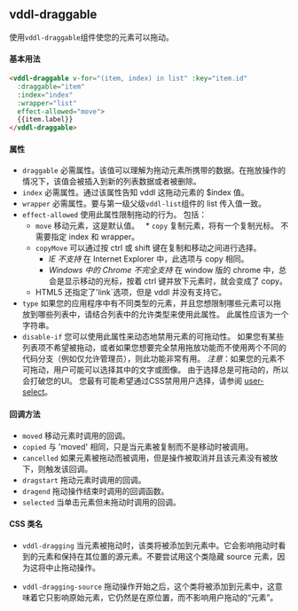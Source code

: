 ## vddl-draggable

使用`vddl-draggable`组件使您的元素可以拖动。

#### 基本用法

```html
<vddl-draggable v-for="(item, index) in list" :key="item.id"
  :draggable="item"
  :index="index"
  :wrapper="list"
  effect-allowed="move">
  {{item.label}}
</vddl-draggable>
```

#### 属性

* `draggable` 必需属性。该值可以理解为拖动元素所携带的数据。在拖放操作的情况下，该值会被插入到新的列表数据或者被删除。
* `index` 必需属性。通过该属性告知 vddl 这拖动元素的 $index 值。
* `wrapper` 必需属性。要与第一级父级`vddl-list`组件的 list 传入值一致。
* `effect-allowed` 使用此属性限制拖动的行为。 包括：
    * `move` 移动元素，这是默认值。
    * `copy` 复制元素，将有一个复制光标。 不需要指定 index 和 wrapper。
    * `copyMove` 可以通过按 ctrl 或 shift 键在复制和移动之间进行选择。
        * *IE 不支持* 在 Internet Explorer 中，此选项与 copy 相同。
        * *Windows 中的 Chrome 不完全支持* 在 window 版的 chrome 中，总会是显示移动的光标，按着 ctrl 键并放下元素时，就会变成了 copy。
    * HTML5 还指定了'link`选项，但是 vddl 并没有支持它。
* `type` 如果您的应用程序中有不同类型的元素，并且您想限制哪些元素可以拖放到哪些列表中，请结合列表中的允许类型来使用此属性。 此属性应该为一个字符串。
* `disable-if` 您可以使用此属性来动态地禁用元素的可拖动性。 如果您有某些列表项不希望被拖动，或者如果您想要完全禁用拖放功能而不使用两个不同的代码分支（例如仅允许管理员），则此功能非常有用。 *注意*：如果您的元素不可拖动，用户可能可以选择其中的文字或图像。 由于选择总是可拖动的，所以会打破您的UI。 您最有可能希望通过CSS禁用用户选择，请参阅 [user-select](http://stackoverflow.com/a/4407335)。

#### 回调方法

* `moved` 移动元素时调用的回调。
* `copied` 与 'moved' 相同，只是当元素被复制而不是移动时被调用。
* `cancelled` 如果元素被拖动而被调用，但是操作被取消并且该元素没有被放下，则触发该回调。
* `dragstart` 拖动元素时调用的回调。
* `dragend` 拖动操作结束时调用的回调函数。
* `selected` 当单击元素但未拖动时调用的回调。

#### CSS 类名

* `vddl-dragging` 当元素被拖动时，该类将被添加到元素中。它会影响拖动时看到的元素和保持在其位置的源元素。不要尝试用这个类隐藏 source 元素，因为这将中止拖动操作。

* `vddl-dragging-source` 拖动操作开始之后，这个类将被添加到元素中，这意味着它只影响原始元素，它仍然是在原位置，而不影响用户拖动的“元素”。

